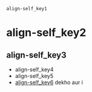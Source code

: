 ```ngMeta
align-self_key1
```
# align-self_key2
## align-self_key3
* align-self_key4
* align-self_key5
* [align-self_key6](http://codepen.io/navgurukul/pen/ygmVQb) dekho aur i
